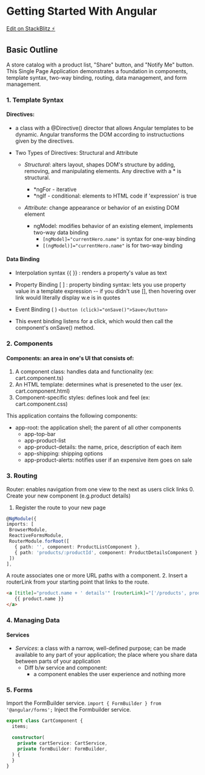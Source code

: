 # Getting Started With Angular

[Edit on StackBlitz ⚡️](https://stackblitz.com/edit/my-store-test)

## Basic Outline
A store catalog with a product list, "Share" button, and "Notify Me" button. This Single Page Application demonstrates a foundation in components, template syntax, two-way binding, routing, data management, and form management. 

### 1. Template Syntax
#### Directives:
- a class with a @Directive() director that allows Angular templates to be dynamic. Angular transforms the DOM according to instructuctions given by the directives.

* Two Types of Directives: Structural and Attribute
    * _Structural_: alters layout, shapes DOM's structure by adding, removing, and manipulating elements. Any directive with a * is structural.
       * \*ngFor - iterative
       * \*ngIf - conditional: elements to HTML code if 'expression' is true

    * _Attribute_: change appearance or behavior of an existing DOM element
       * ngModel: modifies behavior of an existing element, implements two-way data binding
          * `[ngModel]="currentHero.name"` is syntax for one-way binding
          * `[(ngModel)]="currentHero.name"` is for two-way binding
          
#### Data Binding
* Interpolation syntax {{ }} : renders a property's value as text

* Property Binding [ ] : property binding syntax: lets you use property value in a template expression
-- if you didn't use [], then hovering over link would literally display w.e is in quotes

* Event Binding ( )
`<button (click)="onSave()">Save</button>`
- This event binding listens for a click, which would then call the component's onSave() method. 

### 2. Components
#### Components: an area in one's UI that consists of: 
1. A component class: handles data and functionality (ex: cart.component.ts)
2. An HTML template: determines what is preseneted to the user (ex. cart.component.html)
3. Component-specific styles: defines look and feel (ex: cart.component.css)

This application contains the following components:
* app-root: the application shell; the parent of all other components
  * app-top-bar
  * app-product-list
  * app-product-details: the name, price, description of each item
  * app-shipping: shipping options
  * app-product-alerts: notifies user if an expensive item goes on sale
  
  
### 3. Routing
Router: enables navigation from one view to the next as users click links
0. Create your new component (e.g.product details)
1. Register the route to your new page
```typescript
@NgModule({
imports: [
 BrowserModule,
 ReactiveFormsModule,
 RouterModule.forRoot([
   { path: '', component: ProductListComponent },
   { path: 'products/:productId', component: ProductDetailsComponent },
 ])
],
```
A route associates one or more URL paths with a component. 
2. Insert a routerLink from your starting point that links to the route.
```html
<a [title]="product.name + ' details'" [routerLink]="['/products', productId]">
   {{ product.name }}
</a>
```

### 4. Managing Data
#### Services
* _Services_: a class with a narrow, well-defined purpose; can be made available to any part of your application; the place where you share data between parts of your application
  * Diff b/w service and component:
     - a component enables the user experience and nothing more

### 5. Forms
Import the FormBuilder service.
`import { FormBuilder } from '@angular/forms';`
Inject the Formbuilder service.
```typescript
export class CartComponent {
  items;

  constructor(
    private cartService: CartService,
    private formBuilder: FormBuilder,
  ) {
  }
}
```
  
